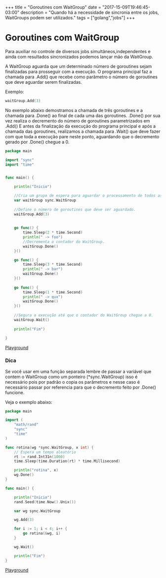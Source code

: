+++
title = "Goroutines com WaitGroup"
date = "2017-15-09T19:46:45-03:00"
description = "Quando há  a necessidade de sincronia entre os jobs, WaitGroups podem ser utilizados."
tags = ["golang","jobs"]
+++

# Goroutines com WaitGroup

Para auxiliar no controle de diversos jobs simultâneos,independentes e ainda com resultados sincronizados podemos lançar mão da WaitGroup.

A WaitGroup aguarda que um determinado número de goroutines sejam finalizadas para prosseguir com a execução. 
O programa principal faz a chamada para .Add() que recebe como parâmetro o número de goroutines que deve aguardar serem finalizadas. 


Exemplo:

```go
waitGroup.Add(3)
```


No exemplo abaixo demostramos a chamada de três goroutines e a chamada para .Done() ao final de cada uma das goroutines. 
.Done() por sua vez realiza o decremento do número de goroutines parametrizados em .Add()
E antes da finalização da execução do programa principal e após a chamada das goroutines, realizamos a chamada para .Wait() que deve fazer com que toda a execução pare neste ponto, aguardando que o decremento gerado por .Done() chegue a 0.

```go
package main

import "sync"
import "time"


func main() {

	println("Inicio")

	//Cria um grupo de espera para aguardar o processamento de todos as goroutines
	var waitGroup sync.WaitGroup
	
	//Define o número de goroutines que deve ser aguardado.
	waitGroup.Add(3) 
	
	
	go func() {
		time.Sleep(2 * time.Second)
		println(" -> foo")
		//Decrementa o contador do WaitGroup.
		waitGroup.Done()
	}()

	go func() {
		time.Sleep(3 * time.Second)
		println(" -> bar")
		waitGroup.Done()
	}()
	
	go func() {
		time.Sleep(1 * time.Second)
		println(" -> qux")
		waitGroup.Done()
	}()
	
	//Segura a execução até que o contador do WaitGroup chegue a 0.
	waitGroup.Wait()
	
	println("Fim")
	
}
```
[Playground](https://play.golang.org/p/z9P_CPTjkG)

### Dica

Se você usar em uma função separada lembre de passar a variável que contem o WaitGroup como um ponteiro (*sync.WaitGroup) isso é necessário pois por padrão o copia os parâmetros e nesse caso é necessário passar por referencia para que o decremento feito por .Done() funcione.

Veja o exemplo abaixo:

```go
package main

import (
	"math/rand"
	"sync"
	"time"
)

func rotina(wg *sync.WaitGroup, x int) {
	// Espera um tempo aleatório
	rt := rand.Int31n(1000)
	time.Sleep(time.Duration(rt) * time.Millisecond)

	println("rotina", x)
	wg.Done()
}

func main() {

	println("Inicio")
	rand.Seed(time.Now().Unix())

	var wg sync.WaitGroup

	wg.Add(3)

	for i := 1; i < 4; i++ {
		go rotina(&wg, i)
	}

	wg.Wait()

	println("Fim")
}
```
[Playground](https://play.golang.org/p/HfPHat7QZQ)
